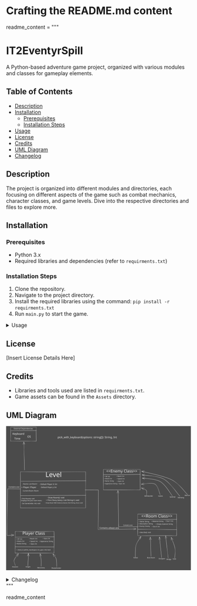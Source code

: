 # Crafting the README.md content

readme_content = """
# IT2EventyrSpill

A Python-based adventure game project, organized with various modules and classes for gameplay elements.

## Table of Contents
- [Description](#description)
- [Installation](#installation)
  - [Prerequisites](#prerequisites)
  - [Installation Steps](#installation-steps)
- [Usage](#usage)
- [License](#license)
- [Credits](#credits)
- [UML Diagram](#uml-diagram)
- [Changelog](#changelog)

## Description
The project is organized into different modules and directories, each focusing on different aspects of the game such as combat mechanics, character classes, and game levels. Dive into the respective directories and files to explore more.

## Installation

### Prerequisites
- Python 3.x
- Required libraries and dependencies (refer to `requirments.txt`)

### Installation Steps
1. Clone the repository.
2. Navigate to the project directory.
3. Install the required libraries using the command: `pip install -r requirments.txt`
4. Run `main.py` to start the game.

<details>
<summary>Usage</summary>

## Usage
To play the game, simply run the `main.py` script. Use the in-game prompts and instructions to navigate through the game's narrative and combat scenarios.

</details>

## License
[Insert License Details Here]

## Credits
- Libraries and tools used are listed in `requirments.txt`.
- Game assets can be found in the `Assets` directory.

## UML Diagram
![UML Diagram](./Assets/UML.svg)

<details>
<summary>Changelog</summary>

## Changelog
- Initial release. Further updates will be documented here.

</details>
"""

readme_content
